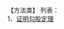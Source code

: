 【方法类】
列表：  
1、[证明勾股定理](https://github.com/Manon-des-sources/mathematics/blob/master/contents/2001-Interesting_Else/1001-Pythagorean_theorem.md)
